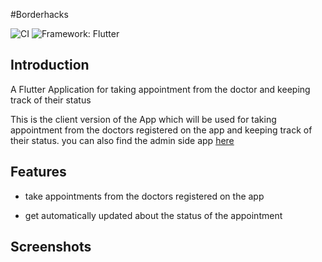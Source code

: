 #Borderhacks

![CI](https://github.com/aman-singh7/borderhacks_client/actions/workflows/ci.yml/badge.svg?branch=master) ![Framework: Flutter](https://img.shields.io/badge/Framework-Flutter-blue.svg)

## Introduction

A Flutter Application for taking appointment from the doctor and keeping track of their status

This is the client version of the App which will be used for taking appointment from the doctors registered on the app and keeping track of their status. you can also find the admin side app [here](https://github.com/anand817/borderhacks_admin.git)

## Features

- take appointments from the doctors registered on the app

- get automatically updated about the status of the appointment

## Screenshots